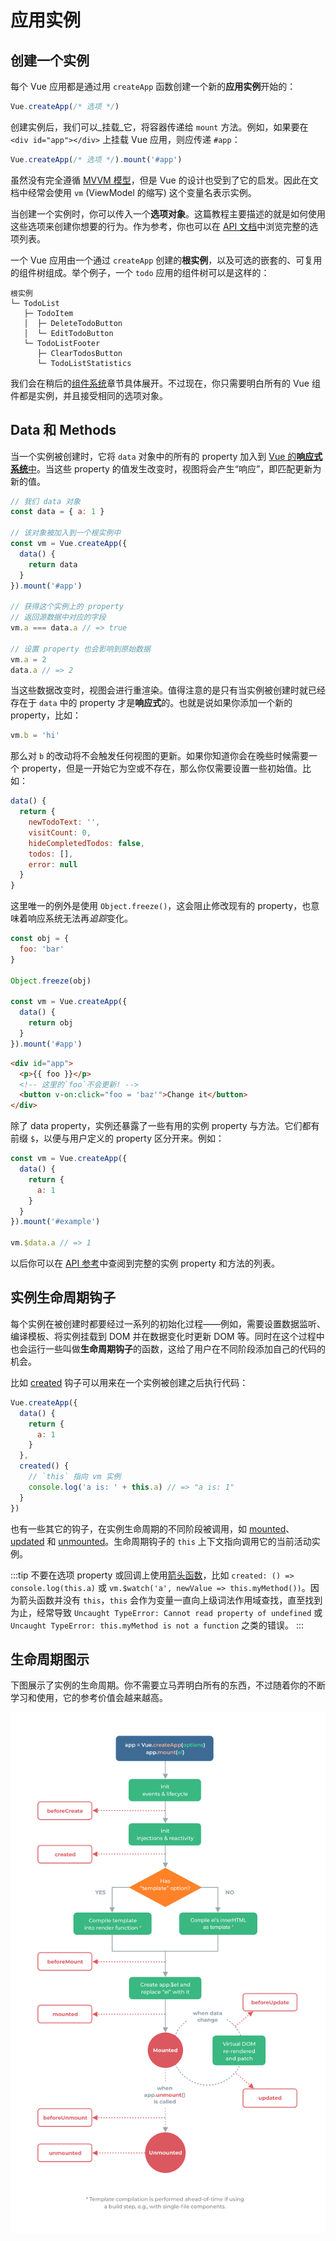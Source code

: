 # 应用实例

## 创建一个实例

每个 Vue 应用都是通过用 `createApp` 函数创建一个新的**应用实例**开始的：

```js
Vue.createApp(/* 选项 */)
```

创建实例后，我们可以_挂载_它，将容器传递给 `mount` 方法。例如，如果要在 `<div id="app"></div>` 上挂载 Vue 应用，则应传递 `#app`：

```js
Vue.createApp(/* 选项 */).mount('#app')
```

虽然没有完全遵循 [MVVM 模型](https://en.wikipedia.org/wiki/Model_View_ViewModel)，但是 Vue 的设计也受到了它的启发。因此在文档中经常会使用 `vm` (ViewModel 的缩写) 这个变量名表示实例。

当创建一个实例时，你可以传入一个**选项对象**。这篇教程主要描述的就是如何使用这些选项来创建你想要的行为。作为参考，你也可以在 [API 文档](../api/options-data.html)中浏览完整的选项列表。

一个 Vue 应用由一个通过 `createApp` 创建的**根实例**，以及可选的嵌套的、可复用的组件树组成。举个例子，一个 `todo` 应用的组件树可以是这样的：

```
根实例
└─ TodoList
   ├─ TodoItem
   │  ├─ DeleteTodoButton
   │  └─ EditTodoButton
   └─ TodoListFooter
      ├─ ClearTodosButton
      └─ TodoListStatistics
```

我们会在稍后的[组件系统](component-basics.html)章节具体展开。不过现在，你只需要明白所有的 Vue 组件都是实例，并且接受相同的选项对象。

## Data 和 Methods

当一个实例被创建时，它将 `data` 对象中的所有的 property 加入到 [Vue 的**响应式系统**中](reactivity.html)。当这些 property 的值发生改变时，视图将会产生“响应”，即匹配更新为新的值。

```js
// 我们 data 对象
const data = { a: 1 }

// 该对象被加入到一个根实例中
const vm = Vue.createApp({
  data() {
    return data
  }
}).mount('#app')

// 获得这个实例上的 property
// 返回源数据中对应的字段
vm.a === data.a // => true

// 设置 property 也会影响到原始数据
vm.a = 2
data.a // => 2
```

当这些数据改变时，视图会进行重渲染。值得注意的是只有当实例被创建时就已经存在于 `data` 中的 property 才是**响应式**的。也就是说如果你添加一个新的 property，比如：

```js
vm.b = 'hi'
```

那么对 `b` 的改动将不会触发任何视图的更新。如果你知道你会在晚些时候需要一个 property，但是一开始它为空或不存在，那么你仅需要设置一些初始值。比如：

```js
data() {
  return {
    newTodoText: '',
    visitCount: 0,
    hideCompletedTodos: false,
    todos: [],
    error: null
  }
}
```

这里唯一的例外是使用 `Object.freeze()`，这会阻止修改现有的 property，也意味着响应系统无法再*追踪*变化。

```js
const obj = {
  foo: 'bar'
}

Object.freeze(obj)

const vm = Vue.createApp({
  data() {
    return obj
  }
}).mount('#app')
```

```html
<div id="app">
  <p>{{ foo }}</p>
  <!-- 这里的`foo`不会更新! -->
  <button v-on:click="foo = 'baz'">Change it</button>
</div>
```

除了 data property，实例还暴露了一些有用的实例 property 与方法。它们都有前缀 `$`，以便与用户定义的 property 区分开来。例如：

```js
const vm = Vue.createApp({
  data() {
    return {
      a: 1
    }
  }
}).mount('#example')

vm.$data.a // => 1
```
以后你可以在 [API 参考](../api/instance-properties.html)中查阅到完整的实例 property 和方法的列表。

## 实例生命周期钩子

每个实例在被创建时都要经过一系列的初始化过程——例如，需要设置数据监听、编译模板、将实例挂载到 DOM 并在数据变化时更新 DOM 等。同时在这个过程中也会运行一些叫做**生命周期钩子**的函数，这给了用户在不同阶段添加自己的代码的机会。

比如 [created](../api/options-lifecycle-hooks.html#created) 钩子可以用来在一个实例被创建之后执行代码：

```js
Vue.createApp({
  data() {
    return {
      a: 1
    }
  },
  created() {
    // `this` 指向 vm 实例
    console.log('a is: ' + this.a) // => "a is: 1"
  }
})
```

也有一些其它的钩子，在实例生命周期的不同阶段被调用，如 [mounted](../api/options-lifecycle-hooks.html#mounted)、[updated](../api/options-lifecycle-hooks.html#updated) 和 [unmounted](../api/options-lifecycle-hooks.html#unmounted)。生命周期钩子的 `this` 上下文指向调用它的当前活动实例。

:::tip
不要在选项 property 或回调上使用[箭头函数]((https://developer.mozilla.org/en/docs/Web/JavaScript/Reference/Functions/Arrow_functions))，比如 `created: () => console.log(this.a)` 或 `vm.$watch('a', newValue => this.myMethod())`。因为箭头函数并没有 `this`，`this` 会作为变量一直向上级词法作用域查找，直至找到为止，经常导致 `Uncaught TypeError: Cannot read property of undefined` 或 `Uncaught TypeError: this.myMethod is not a function` 之类的错误。
:::


## 生命周期图示

下图展示了实例的生命周期。你不需要立马弄明白所有的东西，不过随着你的不断学习和使用，它的参考价值会越来越高。

<img src="/images/lifecycle.png" width="840" height="auto" style="margin: 0px auto; display: block; max-width: 100%;" loading="lazy" alt="实例的生命周期">
